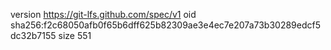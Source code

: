 version https://git-lfs.github.com/spec/v1
oid sha256:f2c68050afb0f65b6dff625b82309ae3e4ec7e207a73b30289edcf5dc32b7155
size 551
